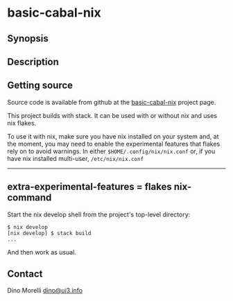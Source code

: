 # basic-cabal-nix


## Synopsis


## Description


## Getting source

Source code is available from github at the [basic-cabal-nix](https://github.com/dino-/basic-cabal-nix) project page.

This project builds with stack. It can be used with or without nix and uses nix
flakes.

To use it with nix, make sure you have nix installed on your system and, at the
moment, you may need to enable the experimental features that flakes rely on to
avoid warnings. In either `$HOME/.config/nix/nix.conf` or, if you have nix
installed multi-user, `/etc/nix/nix.conf`

---
extra-experimental-features = flakes nix-command
---

Start the nix develop shell from the project's top-level directory:

    $ nix develop
    [nix develop] $ stack build
    ...

And then work as usual.


## Contact

Dino Morelli <dino@ui3.info>
